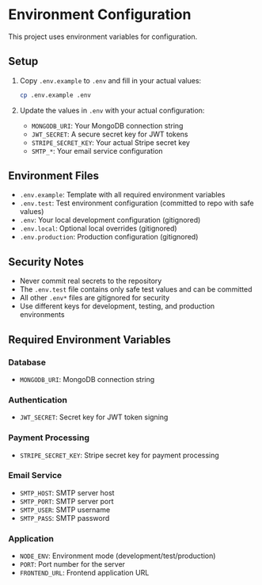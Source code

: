 # Environment Configuration

This project uses environment variables for configuration. 

## Setup

1. Copy `.env.example` to `.env` and fill in your actual values:
   ```bash
   cp .env.example .env
   ```

2. Update the values in `.env` with your actual configuration:
   - `MONGODB_URI`: Your MongoDB connection string
   - `JWT_SECRET`: A secure secret key for JWT tokens
   - `STRIPE_SECRET_KEY`: Your actual Stripe secret key
   - `SMTP_*`: Your email service configuration

## Environment Files

- `.env.example`: Template with all required environment variables
- `.env.test`: Test environment configuration (committed to repo with safe values)
- `.env`: Your local development configuration (gitignored)
- `.env.local`: Optional local overrides (gitignored)
- `.env.production`: Production configuration (gitignored)

## Security Notes

- Never commit real secrets to the repository
- The `.env.test` file contains only safe test values and can be committed
- All other `.env*` files are gitignored for security
- Use different keys for development, testing, and production environments

## Required Environment Variables

### Database
- `MONGODB_URI`: MongoDB connection string

### Authentication
- `JWT_SECRET`: Secret key for JWT token signing

### Payment Processing
- `STRIPE_SECRET_KEY`: Stripe secret key for payment processing

### Email Service
- `SMTP_HOST`: SMTP server host
- `SMTP_PORT`: SMTP server port
- `SMTP_USER`: SMTP username
- `SMTP_PASS`: SMTP password

### Application
- `NODE_ENV`: Environment mode (development/test/production)
- `PORT`: Port number for the server
- `FRONTEND_URL`: Frontend application URL
